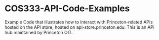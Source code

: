 # COS333-API-Code-Examples
Example Code that illustrates how to interact with Princeton-related APIs hosted on the API store, hosted on api-store.princeton.edu. This is an API hub maintained by Princeton OIT.
